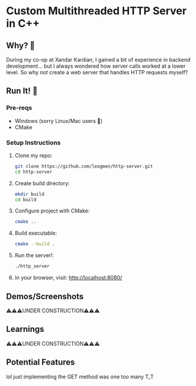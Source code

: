 # Custom Multithreaded HTTP Server in C++

## Why? 🗿
During my co-op at Xandar Kardian, I gained a bit of experience in backend development... but I always wondered how server calls worked at a lower level. So why _not_ create a web server that handles HTTP requests myself?

## Run It! 🙏

### Pre-reqs
- Windows (sorry Linux/Mac users 🥀)
- CMake

### Setup Instructions
1. Clone my repo:
   ```bash
   git clone https://github.com/leogmen/http-server.git
   cd http-server
2. Create build directory:
   ```bash
   mkdir build
   cd build
3. Configure project with CMake:
   ```bash
   cmake ..
5. Build executable:
   ```bash
   cmake --build .
6. Run the server!:
   ```bash
   ./http_server
7. In your browser, visit: [http://localhost:8080/](http://localhost:8080/)

## Demos/Screenshots
⚠️⚠️⚠️UNDER CONSTRUCTION⚠️⚠️⚠️

## Learnings
⚠️⚠️⚠️UNDER CONSTRUCTION⚠️⚠️⚠️

## Potential Features
lol just implementing the GET method was one too many T_T
